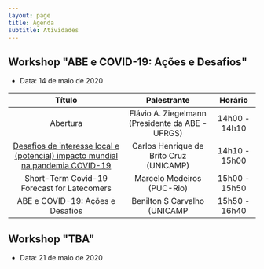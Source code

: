 ```yaml
---
layout: page
title: Agenda
subtitle: Atividades
---
```


## Workshop "ABE e COVID-19: Ações e Desafios"

* Data: 14 de maio de 2020

|                                     Título                                     |                    Palestrante                   |    Horário    |
|:------------------------------------------------------------------------------:|:------------------------------------------------:|:-------------:|
| Abertura                                                                       | Flávio A. Ziegelmann (Presidente da ABE - UFRGS) | 14h00 - 14h10 |
| [Desafios de interesse local e (potencial) impacto mundial na pandemia COVID-19](https://www.researchgate.net/publication/341384938_Desafios_de_interesse_local_e_impacto_mundial_potencial_na_pandemia_COVID-19) | Carlos Henrique de Brito Cruz (UNICAMP)          | 14h10 - 15h00 |
| Short-Term Covid-19 Forecast for Latecomers                                    | Marcelo Medeiros (PUC-Rio)                       | 15h00 - 15h50 |
| ABE e COVID-19: Ações e Desafios                                               | Benilton S Carvalho (UNICAMP                     | 15h50 - 16h40 |


## Workshop "TBA"

* Data: 21 de maio de 2020
